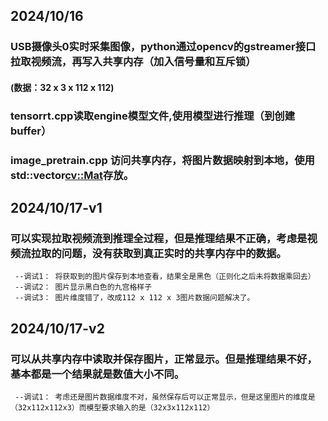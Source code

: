 ## 2024/10/16
### USB摄像头0实时采集图像，python通过opencv的gstreamer接口拉取视频流，再写入共享内存（加入信号量和互斥锁） 
#### (数据：32 x 3 x 112 x 112)

### tensorrt.cpp读取engine模型文件,使用模型进行推理（到创建buffer）

### image_pretrain.cpp 访问共享内存，将图片数据映射到本地，使用std::vector<cv::Mat>存放。

## 2024/10/17-v1

###  可以实现拉取视频流到推理全过程，但是推理结果不正确，考虑是视频流拉取的问题，没有获取到真正实时的共享内存中的数据。
     --调试1： 将获取到的图片保存到本地查看，结果全是黑色（正则化之后未将数据乘回去）
     --调试2： 图片显示黑白色的九宫格样子
     --调试3： 图片维度错了，改成112 x 112 x 3图片数据问题解决了。
     
## 2024/10/17-v2
### 可以从共享内存中读取并保存图片，正常显示。但是推理结果不好，基本都是一个结果就是数值大小不同。
     --调试1： 考虑还是图片数据维度不对，虽然保存后可以正常显示，但是这里图片的维度是（32x112x112x3）而模型要求输入的是（32x3x112x112）
